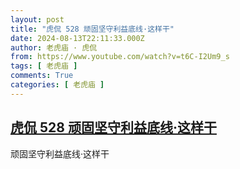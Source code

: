```yaml
---
layout: post
title: "虎侃 528 顽固坚守利益底线·这样干"
date: 2024-08-13T22:11:33.000Z
author: 老虎庙 · 虎侃
from: https://www.youtube.com/watch?v=t6C-I2Um9_s
tags: [ 老虎庙 ]
comments: True
categories: [ 老虎庙 ]
---
```

<!--1723587093000-->
[虎侃 528 顽固坚守利益底线·这样干](https://www.youtube.com/watch?v=t6C-I2Um9_s)
------

<div>
顽固坚守利益底线·这样干
</div>
